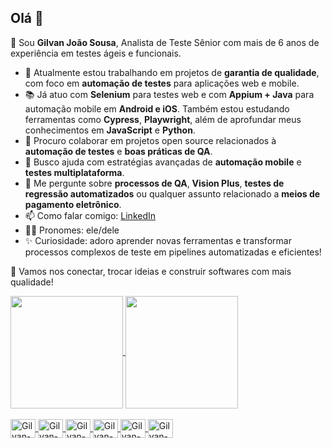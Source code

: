 ## Olá 👋

🧳 Sou **Gilvan João Sousa**, Analista de Teste Sênior com mais de 6 anos de experiência em testes ágeis e funcionais.
- 💼 Atualmente estou trabalhando em projetos de **garantia de qualidade**, com foco em **automação de testes** para aplicações web e mobile.
- 📚 Já atuo com **Selenium** para testes web e com **Appium + Java** para automação mobile em **Android e iOS**. Também estou estudando ferramentas como **Cypress**, **Playwright**, além de aprofundar meus conhecimentos em **JavaScript** e **Python**.
- 🤝 Procuro colaborar em projetos open source relacionados à **automação de testes** e **boas práticas de QA**.
- 🧠 Busco ajuda com estratégias avançadas de **automação mobile** e **testes multiplataforma**.
- 💬 Me pergunte sobre **processos de QA**, **Vision Plus**, **testes de regressão automatizados** ou qualquer assunto relacionado a **meios de pagamento eletrônico**.
- 📫 Como falar comigo: [LinkedIn](https://www.linkedin.com/in/gilvan-jo%C3%A3o-sousa-4a9755a9/?trk=opento_sprofile_details)
- 👨‍💻 Pronomes: ele/dele
- ✨ Curiosidade: adoro aprender novas ferramentas e transformar processos complexos de teste em pipelines automatizadas e eficientes!

📌 Vamos nos conectar, trocar ideias e construir softwares com mais qualidade!

<div>
  <a href="https://github.com/GilvanS">
  <img height=180em align="center" src="https://github-readme-stats.vercel.app/api?username=GilvanS&show_icons=true&theme=dark&include_all_commits=true&count_rivate=true" />
  <img height=180em align="center" src="https://github-readme-stats.vercel.app/api/top-langs?username=GilvanS&layout=compact&langs_count=8&card_width=320&theme=dark" />
<div>
<div style="display: inline_block"><br>
  <img align="center" alt="Gilvan-Java" height="30" width="40" src="https://cdn.jsdelivr.net/gh/devicons/devicon@latest/icons/java/java-original-wordmark.svg" />
  <img align="center" alt="Gilvan-Js" height="30" width="40" <img src="https://cdn.jsdelivr.net/gh/devicons/devicon@latest/icons/javascript/javascript-original.svg" />
  <img align="center" alt="Gilvan-Python" height="30" width="40" src="https://cdn.jsdelivr.net/gh/devicons/devicon@latest/icons/python/python-original-wordmark.svg" />
  <img align="center" alt="Gilvan-Cypress" height="30" width="40" src="https://cdn.jsdelivr.net/gh/devicons/devicon@latest/icons/cypressio/cypressio-original-wordmark.svg" />
  <img align="center" alt="Gilvan-Selenium" height="30" width="40" src="https://cdn.jsdelivr.net/gh/devicons/devicon@latest/icons/selenium/selenium-original.svg" />
  <img align="center" alt="Gilvan-Playwrigth" height="30" width="40" src="https://cdn.jsdelivr.net/gh/devicons/devicon@latest/icons/playwright/playwright-original.svg" />
          
